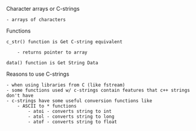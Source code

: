 Character arrays or C-strings

    - arrays of characters

Functions


    c_str() function is Get C-string equivalent

        - returns pointer to array 

    data() function is Get String Data


Reasons to use C-strings

    - when using libraries from C (like fstream)
    - some functions used w/ c-strings contain features that c++ strings don't have
    - c-strings have some useful conversion functions like
        - ASCII to * functions
            - atoi - converts string to int
            - atol - converts string to long
            - atof - converts string to float

